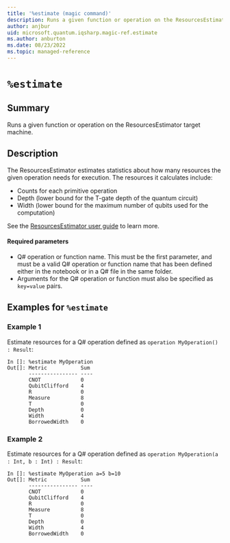 ```yaml
---
title: '%estimate (magic command)'
description: Runs a given function or operation on the ResourcesEstimator target machine.
author: anjbur
uid: microsoft.quantum.iqsharp.magic-ref.estimate
ms.author: anburton
ms.date: 08/23/2022
ms.topic: managed-reference
---
```


<!--
    NB: This file has been automatically generated from Microsoft.Quantum.IQSharp.Jupyter.dll,
        please do not manually edit it.

    [DEBUG] JSON source:
        {"Name": "%estimate", "Documentation": {"Summary": "Runs a given function or operation on the ResourcesEstimator target machine.", "Full": null, "Description": "\r\nThe ResourcesEstimator estimates statistics about how many resources the given\r\noperation needs for execution. The resources it calculates include:\r\n\r\n- Counts for each primitive operation\r\n- Depth (lower bound for the T-gate depth of the quantum circuit)\r\n- Width (lower bound for the maximum number of qubits used for the computation)\r\n\r\nSee the [ResourcesEstimator user guide](https://docs.microsoft.com/azure/quantum/user-guide/machines/resources-estimator) to learn more.\r\n\r\n#### Required parameters\r\n\r\n- Q# operation or function name. This must be the first parameter, and must be a valid Q# operation\r\nor function name that has been defined either in the notebook or in a Q# file in the same folder.\r\n- Arguments for the Q# operation or function must also be specified as `key=value` pairs.\r\n                ", "Remarks": null, "Examples": ["\r\nEstimate resources for a Q# operation defined as `operation MyOperation() : Result`:\r\n```\r\nIn []: %estimate MyOperation\r\nOut[]: Metric           Sum     \r\n       ---------------- ----\r\n       CNOT             0\r\n       QubitClifford    4\r\n       R                0\r\n       Measure          8\r\n       T                0\r\n       Depth            0\r\n       Width            4\r\n       BorrowedWidth    0\r\n```\r\n                    ", "\r\nEstimate resources for a Q# operation defined as `operation MyOperation(a : Int, b : Int) : Result`:\r\n```\r\nIn []: %estimate MyOperation a=5 b=10\r\nOut[]: Metric           Sum     \r\n       ---------------- ----\r\n       CNOT             0\r\n       QubitClifford    4\r\n       R                0\r\n       Measure          8\r\n       T                0\r\n       Depth            0\r\n       Width            4\r\n       BorrowedWidth    0\r\n```\r\n                    "], "SeeAlso": null}, "AssemblyName": "Microsoft.Quantum.IQSharp.Jupyter"}
-->

# `%estimate`

## Summary

Runs a given function or operation on the ResourcesEstimator target machine.

## Description

The ResourcesEstimator estimates statistics about how many resources the given
operation needs for execution. The resources it calculates include:

- Counts for each primitive operation
- Depth (lower bound for the T-gate depth of the quantum circuit)
- Width (lower bound for the maximum number of qubits used for the computation)

See the [ResourcesEstimator user guide](https://docs.microsoft.com/azure/quantum/user-guide/machines/resources-estimator) to learn more.

#### Required parameters

- Q# operation or function name. This must be the first parameter, and must be a valid Q# operation
or function name that has been defined either in the notebook or in a Q# file in the same folder.
- Arguments for the Q# operation or function must also be specified as `key=value` pairs.

## Examples for `%estimate`

### Example 1

Estimate resources for a Q# operation defined as `operation MyOperation() : Result`:
```
In []: %estimate MyOperation
Out[]: Metric           Sum
       ---------------- ----
       CNOT             0
       QubitClifford    4
       R                0
       Measure          8
       T                0
       Depth            0
       Width            4
       BorrowedWidth    0
```

### Example 2

Estimate resources for a Q# operation defined as `operation MyOperation(a : Int, b : Int) : Result`:
```
In []: %estimate MyOperation a=5 b=10
Out[]: Metric           Sum
       ---------------- ----
       CNOT             0
       QubitClifford    4
       R                0
       Measure          8
       T                0
       Depth            0
       Width            4
       BorrowedWidth    0
```
